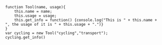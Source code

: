     function Tool(name, usage){
    	this.name = name;
    	this.usage = usage;
    	this.get_info = function() {console.log("This is " + this.name + ", the usage of it is " + this.usage + ".")}
    }
    var cycling = new Tool("cycling","transport");
    cycling.get_info()
